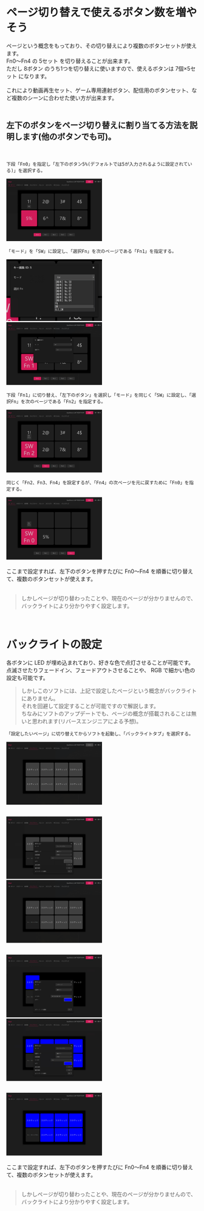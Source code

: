 # ページ切り替えで使えるボタン数を増やそう

ページという概念をもっており、その切り替えにより複数のボタンセットが使えます。<br>
Fn0～Fn4 の 5セット を切り替えることが出来ます。<br>
ただし 8ボタン のうち1つを切り替えに使いますので、使えるボタンは 7個×5セット になります。<br>
<br>
これにより動画再生セット、ゲーム専用連射ボタン、配信用のボタンセット、など複数のシーンに合わせた使い方が出来ます。<br>
<br>

## 左下のボタンをページ切り替えに割り当てる方法を説明します(他のボタンでも可)。
<br>

```
下段「Fn0」を指定し「左下のボタン5%(デフォルトでは5が入力されるように設定されている)」を選択する。
```
<img src="page_03.png" width="50%"><br>

```
「モード」を「SW」に設定し、「選択Fn」を次のページである「Fn1」を指定する。
```
<img src="page_04.png" width="50%"> <img src="page_05.png" width="50%"><br>

```
下段「Fn1」に切り替え、「左下のボタン」を選択し「モード」を同じく「SW」に設定し、「選択Fn」を次のページである「Fn2」を指定する。
```
<img src="page_07.png" width="50%"><br>

```
同じく「Fn2、Fn3、Fn4」を設定するが、「Fn4」の次ページを元に戻すために「Fn0」を指定する。
```
<img src="page_08.png" width="50%"><br>
<br>
ここまで設定すれば、左下のボタンを押すたびに Fn0～Fn4 を順番に切り替えて、複数のボタンセットが使えます。<br>
<br>
> しかしページが切り替わったことや、現在のページが分かりませんので、バックライトにより分かりやすく設定します。<br>
<br>

# バックライトの設定

各ボタンに LED が埋め込まれており、好きな色で点灯させることが可能です。点滅させたりフェードイン、フェードアウトさせることや、
RGB で細かい色の設定も可能です。<br>
> しかしこのソフトには、上記で設定したページという概念がバックライトにありません。<br>
> それを回避して設定することが可能ですので解説します。<br>
> ちなみにソフトのアップデートでも、ページの概念が搭載されることは無いと思われます(リバースエンジニアによる予想)。<br>

```
「設定したいページ」に切り替えてからソフトを起動し、「バックライトタブ」を選択する。
```
<img src="page_09.png" width="50%"><br>

```
```
<img src="page_10.png" width="50%"> <img src="page_11.png" width="50%"><br>

```
```
<img src="page_13.png" width="50%"> <img src="page_14.png" width="50%"><br>

```
```
<img src="page_15.png" width="50%"><br>
<br>
ここまで設定すれば、左下のボタンを押すたびに Fn0～Fn4 を順番に切り替えて、複数のボタンセットが使えます。<br>
<br>
> しかしページが切り替わったことや、現在のページが分かりませんので、バックライトにより分かりやすく設定します。<br>
<br>
